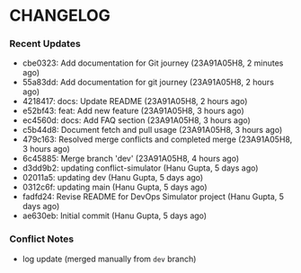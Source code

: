 # CHANGELOG

### Recent Updates

- cbe0323: Add documentation for Git journey (23A91A05H8, 2 minutes ago)
- 55a83dd: Add documentation for git journey (23A91A05H8, 2 hours ago)
- 4218417: docs: Update README (23A91A05H8, 2 hours ago)
- e52bf43: feat: Add new feature (23A91A05H8, 3 hours ago)
- ec4560d: docs: Add FAQ section (23A91A05H8, 3 hours ago)
- c5b44d8: Document fetch and pull usage (23A91A05H8, 3 hours ago)
- 479c163: Resolved merge conflicts and completed merge (23A91A05H8, 3 hours ago)
- 6c45885: Merge branch 'dev' (23A91A05H8, 4 hours ago)
- d3dd9b2: updating conflict-simulator (Hanu Gupta, 5 days ago)
- 02011a5: updating dev (Hanu Gupta, 5 days ago)
- 0312c6f: updating main (Hanu Gupta, 5 days ago)
- fadfd24: Revise README for DevOps Simulator project (Hanu Gupta, 5 days ago)
- ae630eb: Initial commit (Hanu Gupta, 5 days ago)

### Conflict Notes
- log update (merged manually from `dev` branch)
